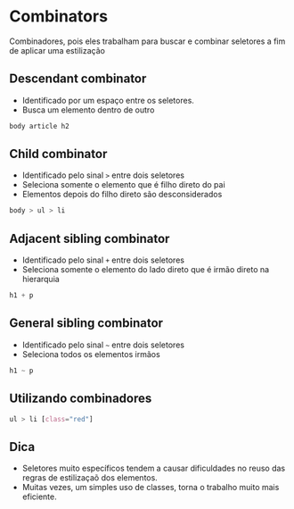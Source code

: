 # Combinators

Combinadores, pois eles trabalham para buscar e combinar seletores a fim de aplicar uma estilização

## Descendant combinator

* Identificado por um espaço entre os seletores.
* Busca um elemento dentro de outro

```css
body article h2
```

## Child combinator

* Identificado pelo sinal `>` entre dois seletores 
* Seleciona somente o elemento que é filho direto do pai
* Elementos depois do filho direto são desconsiderados

```css
body > ul > li
```

## Adjacent sibling combinator

* Identificado pelo sinal `+` entre dois seletores
* Seleciona somente o elemento do lado direto que é irmão direto na hierarquia

```css
h1 + p
```

## General sibling combinator

* Identificado pelo sinal `~` entre dois seletores
* Seleciona todos os elementos irmãos

```css
h1 ~ p
```

## Utilizando combinadores

```css
ul > li [class="red"]
```

## Dica

* Seletores muito específicos tendem a causar dificuldades no reuso das regras de estilizaçaõ dos elementos.
* Muitas vezes, um simples uso de classes, torna o trabalho muito mais eficiente.